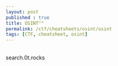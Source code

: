 ```yaml
---
layout: post
published : true
title: OSINT""
permalink: /ctf/cheatsheets/osint/osint
tags: [CTF, cheatsheet, osint]
---
```


## 
search.0t.rocks
